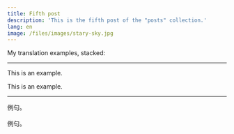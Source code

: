```yaml
---
title: Fifth post
description: 'This is the fifth post of the "posts" collection.'
lang: en
image: /files/images/stary-sky.jpg
---
```


My translation examples, stacked:

---

This is an example. 

This is an example.

---

  <p>例句。
<br><br>
例句。
